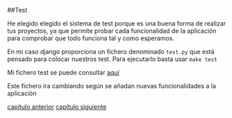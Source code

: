 ##Test

He elegido elegido el sistema de test porque es una buena forma de realizar tus proyectos, ya que permite probar cada funcionalidad de la aplicación para comprobar que todo funciona tal y como esperamos.

En mi caso django proporciona un fichero denominado `test.py` que está pensado para colocar nuestros test. Para ejecutarlo basta usar `make test`

Mi fichero test se puede consultar [aquí](bares/tests.py)

Este fichero ira cambiando según se añadan nuevas funcionalidades a la aplicación

[capítulo anterior](capitulo2-herramienta_construccion.md) [capítulo siguiente](capitulo4-puesta-produccion.md)